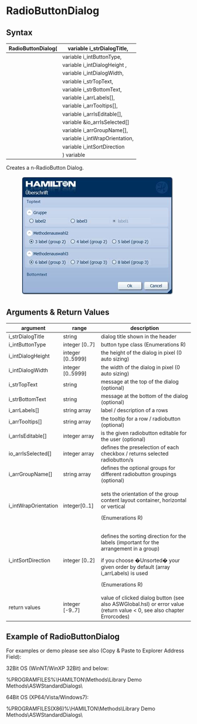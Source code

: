 # RadioButtonDialog

## Syntax

| RadioButtonDialog( | variable i\_strDialogTitle,     |
| ------------------ | ------------------------------- |
|                    | variable i\_intButtonType,      |
|                    | variable i\_intDialogHeight ,   |
|                    | variable i\_intDialogWidth,     |
|                    | variable i\_strTopText,         |
|                    | variable i\_strBottomText,      |
|                    | variable i\_arrLabels\[],       |
|                    | variable i\_arrTooltips\[],     |
|                    | variable i\_arrIsEditable\[],   |
|                    | variable \&io\_arrIsSelected\[] |
|                    | variable i\_arrGroupName\[],    |
|                    | variable i\_intWrapOrientation, |
|                    | variable i\_intSortDirection    |
|                    | ) variable                      |

Creates a n-RadioButton Dialog.

<figure><img src="../../../../.gitbook/assets/image (12).png" alt=""><figcaption></figcaption></figure>

## Arguments & Return Values

| argument              | range              | description                                                                                                                                                                                                  |
| --------------------- | ------------------ | ------------------------------------------------------------------------------------------------------------------------------------------------------------------------------------------------------------ |
| i\_strDialogTitle     | string             | dialog title shown in the header                                                                                                                                                                             |
| i\_intButtonType      | integer \[0..7]    | button type class (Enumerations R)                                                                                                                                                                           |
| i\_intDialogHeight    | integer \[0..5999] | the height of the dialog in pixel (0 auto sizing)                                                                                                                                                            |
| i\_intDialogWidth     | integer \[0..5999] | the width of the dialog in pixel (0 auto sizing)                                                                                                                                                             |
| i\_strTopText         | string             | message at the top of the dialog (optional)                                                                                                                                                                  |
| i\_strBottomText      | string             | message at the bottom of the dialog (optional)                                                                                                                                                               |
| i\_arrLabels\[]       | string array       | label / description of a rows                                                                                                                                                                                |
| i\_arrTooltips\[]     | string array       | the tooltip for a row / radiobutton (optional)                                                                                                                                                               |
| i\_arrIsEditable\[]   | integer array      | is the given radiobutton editable for the user (optional)                                                                                                                                                    |
| io\_arrIsSelected\[]  | integer array      | defines the preselection of each checkbox / returns selected radiobutton/s                                                                                                                                   |
| i\_arrGroupName\[]    | string array       | defines the optional groups for different radiobutton groupings (optional)                                                                                                                                   |
| i\_intWrapOrientation | integer\[0..1]     | <p>sets the orientation of the group content layout container, horizontal or vertical</p><p>(Enumerations R)</p>                                                                                             |
| i\_intSortDirection   | integer \[0..2]    | <p>defines the sorting direction for the labels (important for the arrangement in a group)</p><p>if you choose �Unsorted� your given order by default (array i_arrLabels) is used</p><p>(Enumerations R)</p> |
| return values         | integer \[-9..7]   | value of clicked dialog button (see also ASWGlobal.hsl) or error value (return value < 0, see also chapter Errorcodes)                                                                                       |

## Example of RadioButtonDialog

For examples or demo please see also (Copy & Paste to Explorer Address Field):

32Bit OS (WinNT/WinXP 32Bit) and below:

%PROGRAMFILES%\HAMILTON\Methods\Library Demo Methods\ASWStandardDialogs\\

64Bit OS (XP64/Vista/Windows7):

%PROGRAMFILES(X86)%\HAMILTON\Methods\Library Demo Methods\ASWStandardDialogs\\
